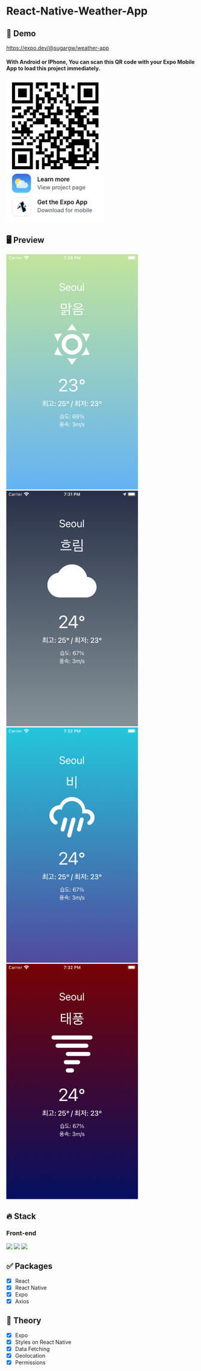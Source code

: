 # React-Native-Weather-App

## 🔗 Demo

https://expo.dev/@sugargw/weather-app

#### With Android or IPhone, You can scan this QR code with your Expo Mobile App to load this project immediately.

<img src="previews/qrcode.png" width="260">

## 🖥 Preview

<img src="previews/preview1.png" width="350"> <img src="previews/preview2.png" width="350"> <img src="previews/preview3.png" width="350"> <img src="previews/preview4.png" width="350">

## 🔥 Stack

### Front-end

<img height="30" src="https://img.shields.io/badge/React-black?style=for-the-badge&logo=React&logoColor=#61DAFB"/> <img height="30" src="https://img.shields.io/badge/Javascript-black?style=for-the-badge&logo=Javascript&logoColor=F7DF1E"/>
<img height="30" src="https://img.shields.io/badge/expo-000020?style=for-the-badge&logo=expo&logoColor=white" />

## ✅ Packages

- [x] React
- [x] React Native
- [x] Expo
- [x] Axios

## 📖 Theory

- [x] Expo
- [x] Styles on React Native
- [x] Data Fetching
- [x] Geolocation
- [x] Permissions
